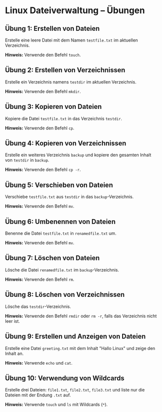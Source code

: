 # Linux Dateiverwaltung – Übungen

## Übung 1: Erstellen von Dateien
Erstelle eine leere Datei mit dem Namen `testfile.txt` im aktuellen Verzeichnis.

**Hinweis:** Verwende den Befehl `touch`.

## Übung 2: Erstellen von Verzeichnissen
Erstelle ein Verzeichnis namens `testdir` im aktuellen Verzeichnis.

**Hinweis:** Verwende den Befehl `mkdir`.

## Übung 3: Kopieren von Dateien
Kopiere die Datei `testfile.txt` in das Verzeichnis `testdir`.

**Hinweis:** Verwende den Befehl `cp`.

## Übung 4: Kopieren von Verzeichnissen
Erstelle ein weiteres Verzeichnis `backup` und kopiere den gesamten Inhalt von `testdir` in `backup`.

**Hinweis:** Verwende den Befehl `cp -r`.

## Übung 5: Verschieben von Dateien
Verschiebe `testfile.txt` aus `testdir` in das `backup`-Verzeichnis.

**Hinweis:** Verwende den Befehl `mv`.

## Übung 6: Umbenennen von Dateien
Benenne die Datei `testfile.txt` in `renamedfile.txt` um.

**Hinweis:** Verwende den Befehl `mv`.

## Übung 7: Löschen von Dateien
Lösche die Datei `renamedfile.txt` im `backup`-Verzeichnis.

**Hinweis:** Verwende den Befehl `rm`.

## Übung 8: Löschen von Verzeichnissen
Lösche das `testdir`-Verzeichnis.

**Hinweis:** Verwende den Befehl `rmdir` oder `rm -r`, falls das Verzeichnis nicht leer ist.

## Übung 9: Erstellen und Anzeigen von Dateien
Erstelle eine Datei `greeting.txt` mit dem Inhalt "Hallo Linux" und zeige den Inhalt an.

**Hinweis:** Verwende `echo` und `cat`.

## Übung 10: Verwendung von Wildcards
Erstelle drei Dateien: `file1.txt`, `file2.txt`, `file3.txt` und liste nur die Dateien mit der Endung `.txt` auf.

**Hinweis:** Verwende `touch` und `ls` mit Wildcards (`*`).

